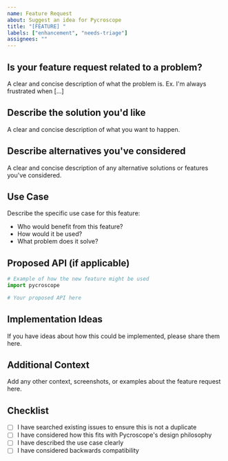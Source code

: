 ```yaml
---
name: Feature Request
about: Suggest an idea for Pycroscope
title: "[FEATURE] "
labels: ["enhancement", "needs-triage"]
assignees: ""
---
```


## Is your feature request related to a problem?

A clear and concise description of what the problem is. Ex. I'm always frustrated when [...]

## Describe the solution you'd like

A clear and concise description of what you want to happen.

## Describe alternatives you've considered

A clear and concise description of any alternative solutions or features you've considered.

## Use Case

Describe the specific use case for this feature:

- Who would benefit from this feature?
- How would it be used?
- What problem does it solve?

## Proposed API (if applicable)

```python
# Example of how the new feature might be used
import pycroscope

# Your proposed API here
```

## Implementation Ideas

If you have ideas about how this could be implemented, please share them here.

## Additional Context

Add any other context, screenshots, or examples about the feature request here.

## Checklist

- [ ] I have searched existing issues to ensure this is not a duplicate
- [ ] I have considered how this fits with Pycroscope's design philosophy
- [ ] I have described the use case clearly
- [ ] I have considered backwards compatibility
